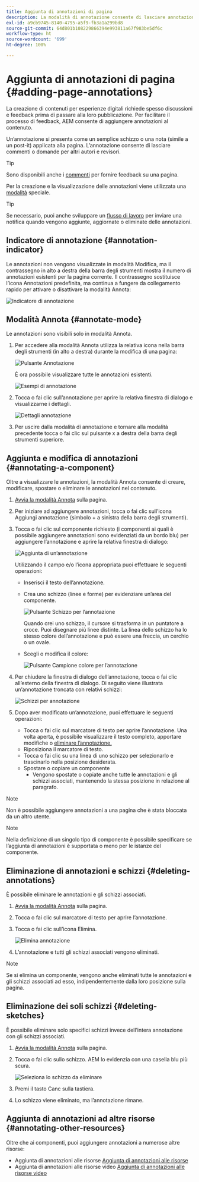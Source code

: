```yaml
---
title: Aggiunta di annotazioni di pagina
description: La modalità di annotazione consente di lasciare annotazioni e schizzi sulle pagine, in modo da facilitare il processo di revisione dei contenuti
exl-id: a9cb9745-8140-4795-a5f9-fb3a1a299bd8
source-git-commit: 64d801b108229866394e993811a67f983be5df6c
workflow-type: ht
source-wordcount: '699'
ht-degree: 100%

---
```


# Aggiunta di annotazioni di pagina {#adding-page-annotations}

La creazione di contenuti per esperienze digitali richiede spesso discussioni e feedback prima di passare alla loro pubblicazione. Per facilitare il processo di feedback, AEM consente di aggiungere annotazioni al contenuto.

Un’annotazione si presenta come un semplice schizzo o una nota (simile a un post-it) applicata alla pagina. L’annotazione consente di lasciare commenti o domande per altri autori e revisori.

>[!TIP]
>
>Sono disponibili anche i [commenti](/help/sites-cloud/authoring/getting-started/basic-handling.md#timeline) per fornire feedback su una pagina.

Per la creazione e la visualizzazione delle annotazioni viene utilizzata una [modalità](/help/sites-cloud/authoring/fundamentals/environment-tools.md#page-modes) speciale.

>[!TIP]
>
>Se necessario, puoi anche sviluppare un [flusso di lavoro](/help/sites-cloud/authoring/workflows/overview.md) per inviare una notifica quando vengono aggiunte, aggiornate o eliminate delle annotazioni.

## Indicatore di annotazione {#annotation-indicator}

Le annotazioni non vengono visualizzate in modalità Modifica, ma il contrassegno in alto a destra della barra degli strumenti mostra il numero di annotazioni esistenti per la pagina corrente. Il contrassegno sostituisce l’icona Annotazioni predefinita, ma continua a fungere da collegamento rapido per attivare o disattivare la modalità Annota:

![Indicatore di annotazione](/help/sites-cloud/authoring/assets/annotation-indicator.png)

## Modalità Annota {#annotate-mode}

Le annotazioni sono visibili solo in modalità Annota.

1. Per accedere alla modalità Annota utilizza la relativa icona nella barra degli strumenti (in alto a destra) durante la modifica di una pagina:

   ![Pulsante Annotazione](/help/sites-cloud/authoring/assets/annotations.png)

   È ora possibile visualizzare tutte le annotazioni esistenti.

   ![Esempi di annotazione](/help/sites-cloud/authoring/assets/annotation-sketches.png)

1. Tocca o fai clic sull’annotazione per aprire la relativa finestra di dialogo e visualizzarne i dettagli.

   ![Dettagli annotazione](/help/sites-cloud/authoring/assets/annotation-adding.png)

1. Per uscire dalla modalità di annotazione e tornare alla modalità precedente tocca o fai clic sul pulsante x a destra della barra degli strumenti superiore.

## Aggiunta e modifica di annotazioni {#annotating-a-component}

Oltre a visualizzare le annotazioni, la modalità Annota consente di creare, modificare, spostare o eliminare le annotazioni nel contenuto.

1. [Avvia la modalità Annota](#annotate-mode) sulla pagina.

1. Per iniziare ad aggiungere annotazioni, tocca o fai clic sull’icona Aggiungi annotazione (simbolo + a sinistra della barra degli strumenti).

1. Tocca o fai clic sul componente richiesto (i componenti ai quali è possibile aggiungere annotazioni sono evidenziati da un bordo blu) per aggiungere l’annotazione e aprire la relativa finestra di dialogo:

   ![Aggiunta di un’annotazione](/help/sites-cloud/authoring/assets/annotation-adding.png)

   Utilizzando il campo e/o l’icona appropriata puoi effettuare le seguenti operazioni:

   * Inserisci il testo dell’annotazione.
   * Crea uno schizzo (linee e forme) per evidenziare un’area del componente.

      ![Pulsante Schizzo per l’annotazione](/help/sites-cloud/authoring/assets/annotation-sketch.png)

      Quando crei uno schizzo, il cursore si trasforma in un puntatore a croce. Puoi disegnare più linee distinte. La linea dello schizzo ha lo stesso colore dell’annotazione e può essere una freccia, un cerchio o un ovale.

   * Scegli o modifica il colore:

      ![Pulsante Campione colore per l’annotazione](/help/sites-cloud/authoring/assets/annotation-color-swatch.png)

1. Per chiudere la finestra di dialogo dell’annotazione, tocca o fai clic all’esterno della finestra di dialogo. Di seguito viene illustrata un’annotazione troncata con relativi schizzi:

   ![Schizzi per annotazione](/help/sites-cloud/authoring/assets/annotation-sketches.png)

1. Dopo aver modificato un’annotazione, puoi effettuare le seguenti operazioni:

   * Tocca o fai clic sul marcatore di testo per aprire l’annotazione. Una volta aperta, è possibile visualizzare il testo completo, apportare modifiche o [eliminare l’annotazione.](#deleting-annotations)
   * Riposiziona il marcatore di testo.
   * Tocca o fai clic su una linea di uno schizzo per selezionarlo e trascinarlo nella posizione desiderata.
   * Spostare o copiare un componente
      * Vengono spostate o copiate anche tutte le annotazioni e gli schizzi associati, mantenendo la stessa posizione in relazione al paragrafo.


>[!NOTE]
>
>Non è possibile aggiungere annotazioni a una pagina che è stata bloccata da un altro utente.

>[!NOTE]
>
>Nella definizione di un singolo tipo di componente è possibile specificare se l’aggiunta di annotazioni è supportata o meno per le istanze del componente.

## Eliminazione di annotazioni e schizzi {#deleting-annotations}

È possibile eliminare le annotazioni e gli schizzi associati.

1. [Avvia la modalità Annota](#annotate-mode) sulla pagina.

1. Tocca o fai clic sul marcatore di testo per aprire l’annotazione.

1. Tocca o fai clic sull’icona Elimina.

   ![Elimina annotazione](/help/sites-cloud/authoring/assets/annotation-delete.png)

1. L’annotazione e tutti gli schizzi associati vengono eliminati.

>[!NOTE]
>
>Se si elimina un componente, vengono anche eliminati tutte le annotazioni e gli schizzi associati ad esso, indipendentemente dalla loro posizione sulla pagina.

## Eliminazione dei soli schizzi {#deleting-sketches}

È possibile eliminare solo specifici schizzi invece dell’intera annotazione con gli schizzi associati.

1. [Avvia la modalità Annota](#annotate-mode) sulla pagina.

1. Tocca o fai clic sullo schizzo. AEM lo evidenzia con una casella blu più scura.

   ![Seleziona lo schizzo da eliminare](/help/sites-cloud/authoring/assets/annotation-sketch-delete.png)

1. Premi il tasto Canc sulla tastiera.

1. Lo schizzo viene eliminato, ma l’annotazione rimane.

## Aggiunta di annotazioni ad altre risorse {#annotating-other-resources}

Oltre che ai componenti, puoi aggiungere annotazioni a numerose altre risorse:

* Aggiunta di annotazioni alle risorse [Aggiunta di annotazioni alle risorse](/help/assets/manage-digital-assets.md#annotating)
* Aggiunta di annotazioni alle risorse video [Aggiunta di annotazioni alle risorse video](/help/assets/manage-video-assets.md#annotate-video-assets)
